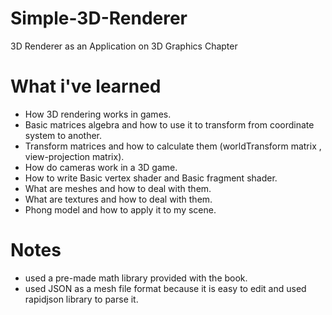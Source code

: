 # Simple-3D-Renderer
3D Renderer as an Application on 3D Graphics Chapter 

# What i've learned
- How 3D rendering works in games.
- Basic matrices algebra and how to use it to transform from coordinate system to another.
- Transform matrices and how to calculate them (worldTransform matrix , view-projection matrix). 
- How do cameras work in a 3D game.
- How to write Basic vertex shader and Basic fragment shader.
- What are meshes and how to deal with them.
- What are textures and how to deal with them.
- Phong model and how to apply it to my scene. 

# Notes
- used a pre-made math library provided with the book.
- used JSON as a mesh file format because it is easy to edit and used 
  rapidjson library to parse it. 
